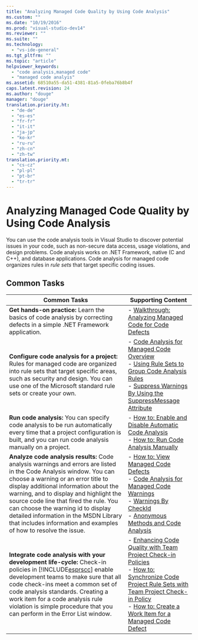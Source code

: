 ```yaml
---
title: "Analyzing Managed Code Quality by Using Code Analysis"
ms.custom: ""
ms.date: "10/19/2016"
ms.prod: "visual-studio-dev14"
ms.reviewer: ""
ms.suite: ""
ms.technology: 
  - "vs-ide-general"
ms.tgt_pltfrm: ""
ms.topic: "article"
helpviewer_keywords: 
  - "code analysis,managed code"
  - "managed code analyis"
ms.assetid: 68510a55-da51-4381-81a5-0feba76b8b4f
caps.latest.revision: 24
ms.author: "douge"
manager: "douge"
translation.priority.ht: 
  - "de-de"
  - "es-es"
  - "fr-fr"
  - "it-it"
  - "ja-jp"
  - "ko-kr"
  - "ru-ru"
  - "zh-cn"
  - "zh-tw"
translation.priority.mt: 
  - "cs-cz"
  - "pl-pl"
  - "pt-br"
  - "tr-tr"
---
```

# Analyzing Managed Code Quality by Using Code Analysis
You can use the code analysis tools in Visual Studio to discover potential issues in your code, such as non-secure data access, usage violations, and design problems. Code analysis works on .NET Framework, native (C and C++), and database applications. Code analysis for managed code organizes rules in *rule sets* that target specific coding issues.  
  
## Common Tasks  
  
|Common Tasks|Supporting Content|  
|------------------|------------------------|  
|**Get hands-on practice:** Learn the basics of code analysis by correcting defects in a simple .NET Framework application.|-   [Walkthrough: Analyzing Managed Code for Code Defects](../code-quality/walkthrough--analyzing-managed-code-for-code-defects.md)|  
|**Configure code analysis for a project:** Rules for managed code are organized into rule sets that target specific areas, such as security and design. You can use one of the Microsoft standard rule sets or create your own.|-   [Code Analysis for Managed Code Overview](../code-quality/code-analysis-for-managed-code-overview.md)<br />-   [Using Rule Sets to Group Code Analysis Rules](../code-quality/using-rule-sets-to-group-code-analysis-rules.md)<br />-   [Suppress Warnings By Using the SuppressMessage Attribute](../code-quality/suppress-warnings-by-using-the-suppressmessage-attribute.md)|  
|**Run code analysis:** You can specify code analysis to be run automatically every time that a project configuration is built, and you can run code analysis manually on a project.|-   [How to: Enable and Disable Automatic Code Analysis](../code-quality/how-to--enable-and-disable-automatic-code-analysis-for-managed-code.md)<br />-   [How to: Run Code Analysis Manually](../code-quality/how-to--run-code-analysis-manually-for-managed-code.md)|  
|**Analyze code analysis results:** Code analysis warnings and errors are listed in the Code Analysis window. You can choose a warning or an error title to display additional information about the warning, and to display and highlight the source code line that fired the rule. You can choose the warning id to display detailed information in the MSDN Library that includes information and examples of how to resolve the issue.|-   [How to: View Managed Code Defects](../code-quality/how-to--view-managed-code-defects.md)<br />-   [Code Analysis for Managed Code Warnings](../code-quality/code-analysis-for-managed-code-warnings.md)<br />-   [Warnings By CheckId](../code-quality/code-analysis-warnings-for-managed-code-by-checkid.md)<br />-   [Anonymous Methods and Code Analysis](../code-quality/anonymous-methods-and-code-analysis.md)|  
|**Integrate code analysis with your development life-cycle:** Check-in policies in [!INCLUDE[esprscc](../code-quality/includes/esprscc_md.md)] enable development teams to make sure that all code check-ins meet a common set of code analysis standards. Creating a work item for a code analysis rule violation is simple procedure that you can perform in the Error List window.|-   [Enhancing Code Quality with Team Project Check-in Policies](../code-quality/enhancing-code-quality-with-team-project-check-in-policies.md)<br />-   [How to: Synchronize Code Project Rule Sets with Team Project Check-in Policy](../code-quality/how-to--synchronize-code-project-rule-sets-with-team-project-check-in-policy.md)<br />-   [How to: Create a Work Item for a Managed Code Defect](../code-quality/how-to--create-a-work-item-for-a-managed-code-defect.md)|